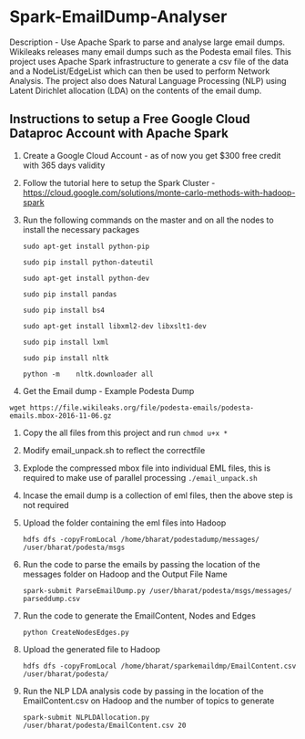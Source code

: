 # Spark-EmailDump-Analyser
Description - Use Apache Spark to parse and analyse large email dumps. 
Wikileaks releases many email dumps such as the Podesta email files. This project uses Apache Spark infrastructure to generate a csv file of the data and a NodeList/EdgeList which can then be used to perform Network Analysis.
The project also does Natural Language Processing (NLP) using Latent Dirichlet allocation (LDA) on the contents of the email dump.

## Instructions to setup a Free Google Cloud Dataproc Account with Apache Spark
1. Create a Google Cloud Account - as of now you get $300 free credit with 365 days validity
1. Follow the tutorial here to setup the Spark Cluster - https://cloud.google.com/solutions/monte-carlo-methods-with-hadoop-spark
1. Run the following commands on the master and on all the nodes to install the necessary packages

    `sudo apt-get install python-pip`
    
    `sudo pip install python-dateutil`
    
    `sudo apt-get install python-dev`
    
    `sudo pip install pandas`
    
    `sudo pip install bs4`
    
    `sudo apt-get install libxml2-dev libxslt1-dev`
    
    `sudo pip install lxml`
    
    `sudo pip install nltk`
    
    `python -m    nltk.downloader all`
1. Get the Email dump - Example Podesta Dump 

`wget https://file.wikileaks.org/file/podesta-emails/podesta-emails.mbox-2016-11-06.gz`
1. Copy the all files from this project and run `chmod u+x *`
1. Modify email_unpack.sh to reflect the correctfile
1. Explode the compressed mbox file into individual EML files, this is required to make use of parallel processing `./email_unpack.sh`
1. Incase the email dump is a collection of eml files, then the above step is not required
1. Upload the folder containing the eml files into Hadoop 

    `hdfs dfs -copyFromLocal /home/bharat/podestadump/messages/ /user/bharat/podesta/msgs`
1. Run the code to parse the emails by passing the location of the messages folder on Hadoop and the Output File Name

    `spark-submit ParseEmailDump.py /user/bharat/podesta/msgs/messages/ parseddump.csv`
1. Run the code to generate the EmailContent, Nodes and Edges

    `python CreateNodesEdges.py`

1. Upload the generated file to Hadoop

    `hdfs dfs -copyFromLocal /home/bharat/sparkemaildmp/EmailContent.csv /user/bharat/podesta/`
1. Run the NLP LDA analysis code by passing in the location of the EmailContent.csv on Hadoop and the number of topics to generate
    
    `spark-submit NLPLDAllocation.py /user/bharat/podesta/EmailContent.csv 20`
   



